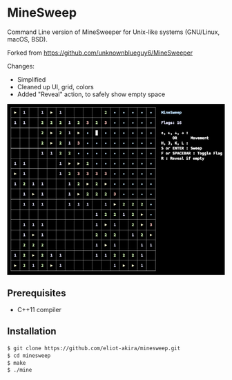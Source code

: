 # MineSweep

Command Line version of MineSweeper for Unix-like systems (GNU/Linux, macOS, BSD).

Forked from https://github.com/unknownblueguy6/MineSweeper

Changes:

- Simplified
- Cleaned up UI, grid, colors
- Added "Reveal" action, to safely show empty space

<p align="center">
    <img align="center" src="assets/minesweep.png"></img>
</p>

## Prerequisites

- C++11 compiler

## Installation

```bash
$ git clone https://github.com/eliot-akira/minesweep.git
$ cd minesweep
$ make
$ ./mine
```

